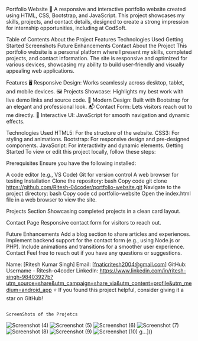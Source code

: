 Portfolio Website
🚀 A responsive and interactive portfolio website created using HTML, CSS, Bootstrap, and JavaScript. This project showcases my skills, projects, and contact details, designed to create a strong impression for internship opportunities, including at CodSoft.

Table of Contents
About the Project
Features
Technologies Used
Getting Started
Screenshots
Future Enhancements
Contact
About the Project
This portfolio website is a personal platform where I present my skills, completed projects, and contact information. The site is responsive and optimized for various devices, showcasing my ability to build user-friendly and visually appealing web applications.

Features
🖥️ Responsive Design: Works seamlessly across desktop, tablet, and mobile devices.
🖼️ Projects Showcase: Highlights my best work with live demo links and source code.
🎨 Modern Design: Built with Bootstrap for an elegant and professional look.
📬 Contact Form: Lets visitors reach out to me directly.
🚀 Interactive UI: JavaScript for smooth navigation and dynamic effects.

Technologies Used
HTML5: For the structure of the website.
CSS3: For styling and animations.
Bootstrap: For responsive design and pre-designed components.
JavaScript: For interactivity and dynamic elements.
Getting Started
To view or edit this project locally, follow these steps:

Prerequisites
Ensure you have the following installed:

A code editor (e.g., VS Code)
Git for version control
A web browser for testing
Installation
Clone the repository:
bash
Copy code
git clone https://github.com/Ritesh-04coder/portfolio-website.git
Navigate to the project directory:
bash
Copy code
cd portfolio-website
Open the index.html file in a web browser to view the site.


Projects Section
Showcasing completed projects in a clean card layout.

Contact Page
Responsive contact form for visitors to reach out.

Future Enhancements
Add a blog section to share articles and experiences.
Implement backend support for the contact form (e.g., using Node.js or PHP).
Include animations and transitions for a smoother user experience.
Contact
Feel free to reach out if you have any questions or suggestions.

Name: [Ritesh Kumar Singh]
Email: [fnaticritesh2004@gmail.com]
GitHub: Username - Ritesh-o4coder
LinkedIn: https://www.linkedin.com/in/ritesh-singh-98403927b?utm_source=share&utm_campaign=share_via&utm_content=profile&utm_medium=android_app
⭐ If you found this project helpful, consider giving it a star on GitHub!

                                                                           ScreenShots of the Projetcs
                                                                           
![Screenshot (4)](https://github.com/user-attachments/assets/23fead38-9f44-4156-892d-963edb26b11c)
![Screenshot (5)](https://github.com/user-attachments/assets/fa1bccba-498f-4915-b63a-4cc61afba23a)
![Screenshot (6)](https://github.com/user-attachments/assets/e6222f11-b8a8-4159-bcac-2e33831ff4ad)
![Screenshot (7)](https://github.com/user-attachments/assets/99392480-7451-408f-961e-80e4b91ddff7)
![Screenshot (8)](https://github.com/user-attachments/assets/cc81c436-1d2d-418b-8867-7b2777dbdcdf)
![Screenshot (9)](https://github.com/user-attachments/assets/f557ef08-e919-4887-9f61-1752e5bc05c1)
![Screenshot (10)](https://github.com/user-attachments/assets/10580b19-bc46-45d5-8397-6099513a4c6a)
g…]()
